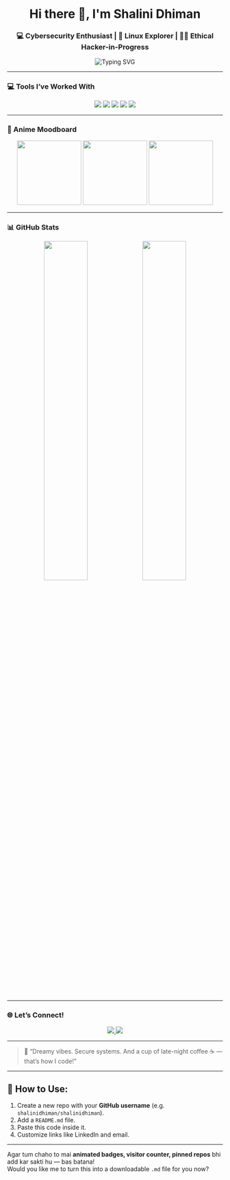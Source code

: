 <h1 align="center">Hi there 👋, I'm Shalini Dhiman</h1>
<h3 align="center">💻 Cybersecurity Enthusiast | 🐧 Linux Explorer | 🕵️‍♀️ Ethical Hacker-in-Progress</h3>

<p align="center">
  <img src="https://readme-typing-svg.demolab.com?font=Fira+Code&weight=500&size=22&pause=1000&center=true&vCenter=true&width=435&lines=Cybersecurity+Learner+from+Punjab!;Exploring+Kali+Linux%2C+Wireshark%2C+SQL+%26+more;Loves+anime+%2B+aesthetic+tech+vibes" alt="Typing SVG" />
</p>

---

### 💻 Tools I’ve Worked With

<p align="center">
  <img src="https://img.shields.io/badge/Kali_Linux-557C94?style=for-the-badge&logo=kalilinux&logoColor=white"/>
  <img src="https://img.shields.io/badge/Ubuntu-E95420?style=for-the-badge&logo=ubuntu&logoColor=white"/>
  <img src="https://img.shields.io/badge/Wireshark-1679A7?style=for-the-badge&logo=wireshark&logoColor=white"/>
  <img src="https://img.shields.io/badge/SQL-4479A1?style=for-the-badge&logo=mysql&logoColor=white"/>
  <img src="https://img.shields.io/badge/Visual_Studio_Code-007ACC?style=for-the-badge&logo=visual-studio-code&logoColor=white"/>
</p>

---

### 🌸 Anime Moodboard

<p align="center">
  <img src="https://media.giphy.com/media/Wj7lNjMNDxSmc/giphy.gif" width="150">
  <img src="https://media.giphy.com/media/QvBoMEcQ7DQXK/giphy.gif" width="150">
  <img src="https://media.giphy.com/media/xT0GqssRweIhlz209i/giphy.gif" width="150">
</p>

---

### 📊 GitHub Stats

<p align="center">
  <img src="https://github-readme-stats.vercel.app/api?username=shalinidhiman&show_icons=true&theme=radical" width="45%">
  <img src="https://github-readme-streak-stats.herokuapp.com/?user=shalinidhiman&theme=radical" width="45%">
</p>

---

### 🌐 Let’s Connect!

<p align="center">
  <a href="https://linkedin.com/in/shalinidhiman" target="_blank">
    <img src="https://img.shields.io/badge/LinkedIn-blue?style=for-the-badge&logo=linkedin&logoColor=white"/>
  </a>
  <a href="mailto:shalinidhiman@email.com">
    <img src="https://img.shields.io/badge/Email-D14836?style=for-the-badge&logo=gmail&logoColor=white"/>
  </a>
</p>

---

> 💬 “Dreamy vibes. Secure systems. And a cup of late-night coffee ☕ — that’s how I code!”

---

## 🔧 How to Use:
1. Create a new repo with your **GitHub username** (e.g. `shalinidhiman/shalinidhiman`).
2. Add a `README.md` file.
3. Paste this code inside it.
4. Customize links like LinkedIn and email.

---

Agar tum chaho to mai **animated badges, visitor counter, pinned repos** bhi add kar sakti hu — bas batana!  
Would you like me to turn this into a downloadable `.md` file for you now?
